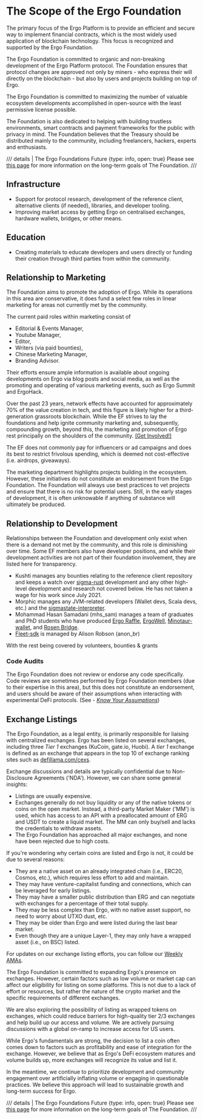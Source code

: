 # The Scope of the Ergo Foundation

The primary focus of the Ergo Platform is to provide an efficient and secure way to implement financial contracts, which is the most widely used application of blockchain technology. This focus is recognized and supported by the Ergo Foundation.

The Ergo Foundation is committed to organic and non-breaking development of the Ergo Platform protocol. The Foundation ensures that protocol changes are approved not only by miners - who express their will directly on the blockchain - but also by users and projects building on top of Ergo. 

The Ergo Foundation is committed to maximizing the number of valuable ecosystem developments accomplished in open-source with the least permissive license possible.

The Foundation is also dedicated to helping with building trustless environments, smart contracts and payment frameworks for the public with privacy in mind. The Foundation believes that the Treasury should be distributed mainly to the community, including freelancers, hackers, experts and enthusiasts. 

/// details | The Ergo Foundations Future
     {type: info, open: true}
Please see [this page](ef-future.md) for more information on the long-term goals of The Foundation.
///

## Infrastructure

- Support for protocol research, development of the reference client, alternative clients (if needed),  libraries, and developer tooling. 
- Improving market access by getting Ergo on centralised exchanges, hardware wallets, bridges, or other means.

## Education

- Creating materials to educate developers and users directly or funding their creation through third parties from within the community. 

## Relationship to Marketing

The Foundation aims to promote the adoption of Ergo. While its operations in this area are conservative, it does fund a select few roles in linear marketing for areas not currently met by the community.

The current paid roles within marketing consist of 

- Editorial & Events Manager,
- Youtube Manager,
- Editor,
- Writers (via paid bounties),
- Chinese Marketing Manager,
- Branding Advisor.

Their efforts ensure ample information is available about ongoing developments on Ergo via blog posts and social media, as well as the promoting and operating of various marketing events, such as Ergo Summit and ErgoHack.

Over the past 23 years, network effects have accounted for approximately 70% of the value creation in tech, and this figure is likely higher for a third-generation grassroots blockchain. While the EF strives to lay the foundations and help ignite community marketing and, subsequently, compounding growth, beyond this, the marketing and promotion of Ergo rest principally on the shoulders of the community. [(Get Involved!)](contribute.md)

The EF does not commonly pay for influencers or ad campaigns and does its best to restrict frivolous spending, which is deemed not cost-effective  (i.e. airdrops, giveaways).

The marketing department highlights projects building in the ecosystem. However, these initiatives do not constitute an endorsement from the Ergo Foundation. The Foundation will always use best practices to vet projects and ensure that there is no risk for potential users. Still, in the early stages of development, it is often unknowable if anything of substance will ultimately be produced.

## Relationship to Development

Relationships between the Foundation and development only exist when there is a demand not met by the community, and this role is diminishing over time. Some EF members also have developer positions, and while their development activities are not part of their foundation involvement, they are listed here for transparency. 

- Kushti manages any bounties relating to the reference client repository and keeps a watch over [sigma-rust](sigma-rust.md) development and any other high-level development and research not covered below. He has not taken a wage for his work since July 2021.
- Morphic manages any JVM-related developers (Wallet devs, Scala devs, etc.) and the [sigmastate-interpreter](sigmastate-interpreter.md). 
- Mohammad Hasan Samadani (mhs_sam) manages a team of graduates and PhD students who have produced [Ergo Raffle](ergoraffle.md), [ErgoWell](ergowell.md), [Minotaur-wallet](wallets.md), and [Rosen Bridge](rosen.md).
- [Fleet-sdk](https://github.com/fleet-sdk) is managed by Alison Robson (anon_br)

With the rest being covered by volunteers, bounties & grants



### Code Audits

The Ergo Foundation does not review or endorse any code specifically. Code reviews are sometimes performed by Ergo Foundation members (due to their expertise in this area), but this does not constitute an endorsement, and users should be aware of their assumptions when interacting with experimental DeFi protocols. (See - [*Know Your Assumptions*](kya.md))




## Exchange Listings

The Ergo Foundation, as a legal entity, is primarily responsible for liaising with centralized exchanges. Ergo has been listed on several exchanges, including three *Tier 1* exchanges (KuCoin, gate.io, Huobi). A *tier 1* exchange is defined as an exchange that appears in the top 10 of exchange ranking sites such as [defillama.com/cexs](https://defillama.com/cexs).

Exchange discussions and details are typically confidential due to Non-Disclosure Agreements ('NDA'). However, we can share some general insights:

- Listings are usually expensive.
- Exchanges generally do not buy liquidity or any of the native tokens or coins on the open market. Instead, a third-party Market Maker ('MM') is used, which has access to an API with a preallocated amount of ERG and USDT to create a liquid market. The MM can only buy/sell and lacks the credentials to withdraw assets.
- The Ergo Foundation has approached all major exchanges, and none have been rejected due to high costs.

If you're wondering why certain coins are listed and Ergo is not, it could be due to several reasons:

- They are a native asset on an already integrated chain (i.e., ERC20, Cosmos, etc.), which requires less effort to add and maintain.
- They may have venture-capitalist funding and connections, which can be leveraged for early listings.
- They may have a smaller public distribution than ERG and can negotiate with exchanges for a percentage of their total supply.
- They may be less complex than Ergo, with no native asset support, no need to worry about UTXO dust, etc.
- They may be older than Ergo and were listed during the last bear market.
- Even though they are a unique Layer-1, they may only have a wrapped asset (i.e., on BSC) listed.

For updates on our exchange listing efforts, you can follow our [Weekly AMAs](https://www.youtube.com/@ErgoPlatform/streams).

The Ergo Foundation is committed to expanding Ergo's presence on exchanges. However, certain factors such as low volume or market cap can affect our eligibility for listing on some platforms. This is not due to a lack of effort or resources, but rather the nature of the crypto market and the specific requirements of different exchanges.

We are also exploring the possibility of listing as wrapped tokens on exchanges, which could reduce barriers for high-quality tier 2/3 exchanges and help build up our access and volume. We are actively pursuing discussions with a global on-ramp to increase access for US users.

While Ergo's fundamentals are strong, the decision to list a coin often comes down to factors such as profitability and ease of integration for the exchange. However, we believe that as Ergo's DeFi ecosystem matures and volume builds up, more exchanges will recognize its value and list it.

In the meantime, we continue to prioritize development and community engagement over artificially inflating volume or engaging in questionable practices. We believe this approach will lead to sustainable growth and long-term success for Ergo.


/// details | The Ergo Foundations Future
     {type: info, open: true}
Please see [this page](ef-future.md) for more information on the long-term goals of The Foundation.
///
